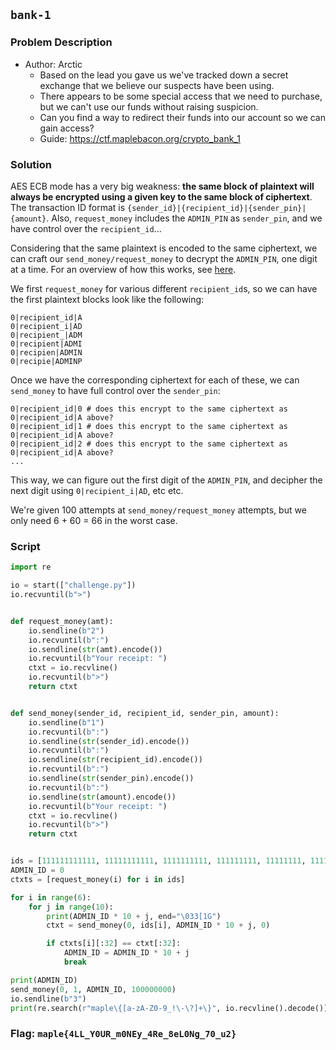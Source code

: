 ## `bank-1`
### Problem Description
- Author: Arctic
    - Based on the lead you gave us we've tracked down a secret exchange that we believe our suspects have been using.
    - There appears to be some special access that we need to purchase, but we can't use our funds without raising suspicion.
    - Can you find a way to redirect their funds into our account so we can gain access?
    - Guide: https://ctf.maplebacon.org/crypto_bank_1

### Solution
AES ECB mode has a very big weakness: **the same block of plaintext will always be encrypted using a given key to the same block of ciphertext**. The transaction ID format is `{sender_id}|{recipient_id}|{sender_pin}|{amount}`. Also, `request_money` includes the `ADMIN_PIN` as `sender_pin`, and we have control over the `recipient_id`...

Considering that the same plaintext is encoded to the same ciphertext, we can craft our `send_money/request_money` to decrypt the `ADMIN_PIN`, one digit at a time. For an overview of how this works, see [here](https://crypto.stackexchange.com/a/46928).

We first `request_money` for various different `recipient_id`s, so we can have the first plaintext blocks look like the following:

```
0|recipient_id|A
0|recipient_i|AD
0|recipient_|ADM
0|recipient|ADMI
0|recipien|ADMIN
0|recipie|ADMINP
```

Once we have the corresponding ciphertext for each of these, we can `send_money` to have full control over the `sender_pin`:

```
0|recipient_id|0 # does this encrypt to the same ciphertext as 0|recipient_id|A above?
0|recipient_id|1 # does this encrypt to the same ciphertext as 0|recipient_id|A above?
0|recipient_id|2 # does this encrypt to the same ciphertext as 0|recipient_id|A above?
...
```

This way, we can figure out the first digit of the `ADMIN_PIN`, and decipher the next digit using `0|recipient_i|AD`, etc etc.

We're given 100 attempts at `send_money/request_money` attempts, but we only need 6 + 60 = 66 in the worst case.

### Script
```python
import re

io = start(["challenge.py"])
io.recvuntil(b">")


def request_money(amt):
    io.sendline(b"2")
    io.recvuntil(b":")
    io.sendline(str(amt).encode())
    io.recvuntil(b"Your receipt: ")
    ctxt = io.recvline()
    io.recvuntil(b">")
    return ctxt


def send_money(sender_id, recipient_id, sender_pin, amount):
    io.sendline(b"1")
    io.recvuntil(b":")
    io.sendline(str(sender_id).encode())
    io.recvuntil(b":")
    io.sendline(str(recipient_id).encode())
    io.recvuntil(b":")
    io.sendline(str(sender_pin).encode())
    io.recvuntil(b":")
    io.sendline(str(amount).encode())
    io.recvuntil(b"Your receipt: ")
    ctxt = io.recvline()
    io.recvuntil(b">")
    return ctxt


ids = [111111111111, 11111111111, 1111111111, 111111111, 11111111, 1111111]
ADMIN_ID = 0
ctxts = [request_money(i) for i in ids]

for i in range(6):
    for j in range(10):
        print(ADMIN_ID * 10 + j, end="\033[1G")
        ctxt = send_money(0, ids[i], ADMIN_ID * 10 + j, 0)

        if ctxts[i][:32] == ctxt[:32]:
            ADMIN_ID = ADMIN_ID * 10 + j
            break

print(ADMIN_ID)
send_money(0, 1, ADMIN_ID, 100000000)
io.sendline(b"3")
print(re.search(r"maple\{[a-zA-Z0-9_!\-\?]+\}", io.recvline().decode())[0])
```

### Flag: `maple{4LL_Y0UR_m0NEy_4Re_8eL0Ng_70_u2}`